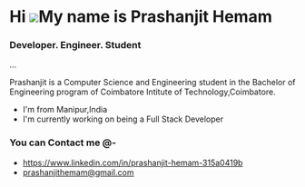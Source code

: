 <!-- Introduction -->
# Hi ![](https://user-images.githubusercontent.com/18350557/176309783-0785949b-9127-417c-8b55-ab5a4333674e.gif)My name is Prashanjit Hemam 

### Developer. Engineer. Student

...
<!-- About -->
Prashanjit is a Computer Science and Engineering student in the Bachelor of Engineering  program of Coimbatore Intitute of Technology,Coimbatore.

<!-- UL -->
* I'm from Manipur,India
* I'm currently working on being a Full Stack Developer
<!-- * Pronouns: he/him -->


<!-- Socials -->
### You can Contact me @-
* https://www.linkedin.com/in/prashanjit-hemam-315a0419b
* prashanjithemam@gmail.com 
<!--
**prashanjithemam/prashanjithemam** is a ✨ _special_ ✨ repository because its `README.md` (this file) appears on your GitHub profile.

Here are some ideas to get you started:

- 🔭 I’m currently working on ...
- 🌱 I’m currently learning ...
- 👯 I’m looking to collaborate on ...
- 🤔 I’m looking for help with ...
- 💬 Ask me about ...
- 📫 How to reach me: ...
- 😄 Pronouns: ...
- ⚡ Fun fact: ...
-->
